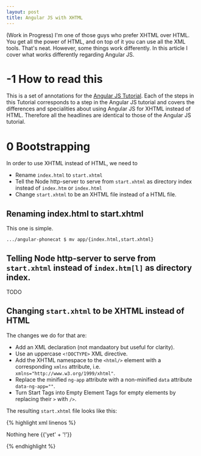 ```yaml
---
layout: post
title: Angular JS with XHTML
---
```


(Work in Progress)
I'm one of those guys who prefer XHTML over HTML.
You get all the power of HTML, and on top of it you can use all the XML tools.
That's neat.
However, some things work differently.
In this article I cover what works differently regarding Angular JS.

# -1 How to read this

This is a set of annotations for the [Angular JS Tutorial](https://docs.angularjs.org/tutorial).
Each of the steps in this Tutorial corresponds to a step in the Angular JS tutorial and covers the differences and specialities about using Angular JS for XHTML instead of HTML.
Therefore all the headlines are identical to those of the Angular JS tutorial.

# 0 Bootstrapping

In order to use XHTML instead of HTML, we need to

* Rename `index.html` to `start.xhtml`
* Tell the Node http-server to serve from `start.xhtml` as directory index instead of `index.htm` or `index.html`
* Change `start.xhtml` to be an XHTML file instead of a HTML file.

## Renaming index.html to start.xhtml
This one is simple.

    .../angular-phonecat $ mv app/{index.html,start.xhtml}

## Telling Node http-server to serve from `start.xhtml` instead of `index.htm[l]` as directory index.
TODO

## Changing `start.xhtml` to be XHTML instead of HTML
The changes we do for that are:

* Add an XML declaration (not mandaatory but useful for clarity).
* Use an uppercase `<!DOCTYPE>` XML directive.
* Add the XHTML namespace to the `<html/>` element with a corresponding `xmlns` attribute, i.e. `xmlns="http://www.w3.org/1999/xhtml"`.
* Replace the minified `ng-app` attribute with a non-minified `data` attribute `data-ng-app=""`.
* Turn Start Tags into Empty Element Tags for empty elements by replacing their `>` with `/>`.

The resulting `start.xhtml` file looks like this:

{% highlight xml linenos %}
<?xml version="1.0"?>
<!DOCTYPE html>
<html xmlns="http://www.w3.org/1999/xhtml" lang="en" data-ng-app="">
<head>
  <meta charset="utf-8"/>
  <title>My HTML File</title>
  <link rel="stylesheet" href="bower_components/bootstrap/dist/css/bootstrap.css"/>
  <link rel="stylesheet" href="css/app.css"/>
  <script src="bower_components/angular/angular.js"></script>
</head>
<body>

  <p>Nothing here {{'yet' + '!'}}</p>

</body>
</html>
{% endhighlight %}
